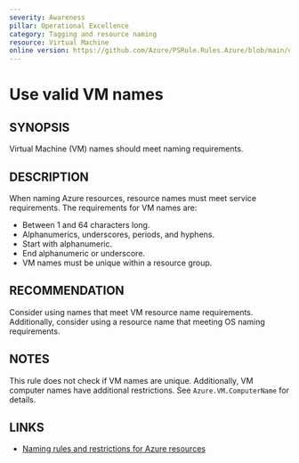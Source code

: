 ```yaml
---
severity: Awareness
pillar: Operational Excellence
category: Tagging and resource naming
resource: Virtual Machine
online version: https://github.com/Azure/PSRule.Rules.Azure/blob/main/docs/en/rules/Azure.VM.Name.md
---
```


# Use valid VM names

## SYNOPSIS

Virtual Machine (VM) names should meet naming requirements.

## DESCRIPTION

When naming Azure resources, resource names must meet service requirements.
The requirements for VM names are:

- Between 1 and 64 characters long.
- Alphanumerics, underscores, periods, and hyphens.
- Start with alphanumeric.
- End alphanumeric or underscore.
- VM names must be unique within a resource group.

## RECOMMENDATION

Consider using names that meet VM resource name requirements.
Additionally, consider using a resource name that meeting OS naming requirements.

## NOTES

This rule does not check if VM names are unique.
Additionally, VM computer names have additional restrictions.
See `Azure.VM.ComputerName` for details.

## LINKS

- [Naming rules and restrictions for Azure resources](https://docs.microsoft.com/en-us/azure/azure-resource-manager/management/resource-name-rules)
